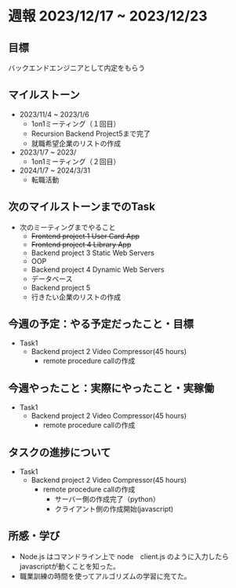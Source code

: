 # 週報 2023/12/17 ~ 2023/12/23

## 目標
バックエンドエンジニアとして内定をもらう

## マイルストーン
- 2023/11/4 ~ 2023/1/6
    - 1on1ミーティング（１回目）
    - Recursion Backend Project5まで完了
    - 就職希望企業のリストの作成
- 2023/1/7 ~ 2023/
    - 1on1ミーティング（２回目）
- 2024/1/7 ~ 2024/3/31
    - 転職活動 

## 次のマイルストーンまでのTask
- 次のミーティングまでやること
    - ~~Frontend project 1 User Card App~~
    - ~~Frontend project 4 Library App~~
    - Backend project 3 Static Web Servers
    - OOP
    - Backend project 4 Dynamic Web Servers
    - データベース
    - Backend project 5
    - 行きたい企業のリストの作成
  

## 今週の予定：やる予定だったこと・目標
- Task1
    - Backend project 2 Video Compressor(45 hours)
      - remote procedure callの作成

## 今週やったこと：実際にやったこと・実稼働
- Task1
    - Backend project 2 Video Compressor(45 hours)
      - remote procedure callの作成
## タスクの進捗について
- Task1
    - Backend project 2 Video Compressor(45 hours)
      - remote procedure callの作成
          - サーバー側の作成完了（python）
          - クライアント側の作成開始(javascript) 
## 所感・学び
- Node.js はコマンドライン上で node　client.js のように入力したらjavascriptが動くことを知った。
- 職業訓練の時間を使ってアルゴリズムの学習に充てた。
